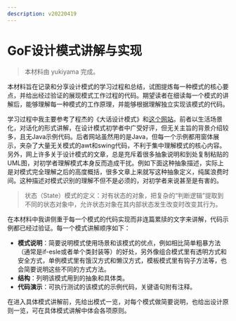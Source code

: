 ```yaml
---
description: v20220419
---
```


# GoF设计模式讲解与实现

> 本材料由 yukiyama 完成。

本材料旨在记录和分享设计模式的学习过程和总结，试图提炼每一种模式的核心要点，并给出经过验证的展现模式工作过程的代码。期望读者在细读每一个模式的讲解后，能够理解每一种模式的工作原理，并能够根据理解独立实现该模式的代码。

学习过程中我主要参考了程杰的《大话设计模式》和[这个网站](https://link.zhihu.com/?target=https%3A//link.juejin.cn/%3Ftarget%3Dhttp%3A%2F%2Fc.biancheng.net%2Fview%2F1317.html)。前者以生活场景化，对话化的形式讲解，在设计模式初学者中广受好评，但无关主旨的背景介绍较多，且无Java示例代码。后者网站虽然用的是Java，但每一个示例都用窗体展示，夹杂了大量无关模式的awt和swing代码，不利于集中理解模式的核心内容。另外，网上许多关于设计模式的文章，总是充斥着很多抽象说明和到处复制粘贴的UML图，对初学者理解模式本身反而造成干扰。例如下面这种抽象描述，实际上是对模式完全理解之后的高度概括，很多文章上来就写这种抽象定义，纯属浪费时间。这种描述对模式识别的理解不但不是必须的，对初学者来说甚至是有害的。

> 状态（State）模式的定义：对有状态的对象，把复杂的“判断逻辑”提取到不同的状态对象中，允许状态对象在其内部状态发生改变时改变其行为。

在本材料中我讲侧重于每一个模式的代码实现而非连篇累牍的文字来讲解，代码示例都已经过验证。每一个模式讲解顺序如下：

* **模式说明**：简要说明模式使用场景和该模式的优点，例如相比简单粗暴方法（通常是if-esle或者单个类封装等）的好处，另外像组合模式里有透明方式和安全方式，单例模式里有饿汉方式和懒汉方式，模板模式里有钩子方法等，也会简要说明这些不同的方式方法。
* **结构**：列明该模式用到的抽象和具体类。
* **代码演示**：可执行测试的该模式的示例代码，关键语句附有注释。

在进入具体模式讲解前，先给出模式一览，对每个模式做简要说明，也给出设计原则一览，可在具体模式讲解中体会各项原则。
